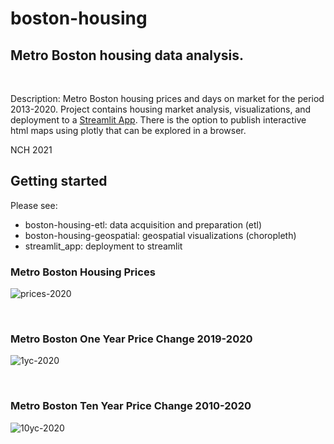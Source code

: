 # boston-housing

## Metro Boston housing data analysis.   

&nbsp;

Description:
Metro Boston housing prices and days on market for the period 2013-2020. Project contains housing market analysis, visualizations, and deployment to a [Streamlit App](https://share.streamlit.io/nchowes/boston-housing/main). There is the option to publish interactive html maps using plotly that can be explored in a browser.  

NCH 2021 

## Getting started

Please see: 
+ boston-housing-etl: data acquisition and preparation (etl)
+ boston-housing-geospatial: geospatial visualizations (choropleth)
+ streamlit_app: deployment to streamlit


### Metro Boston Housing Prices 
![prices-2020](sample/2020-boston-housing-median.svg)

&nbsp;

### Metro Boston One Year Price Change 2019-2020
![1yc-2020](sample/boston-housing-1yc.svg)

&nbsp;

### Metro Boston Ten Year Price Change 2010-2020
![10yc-2020](sample/boston-housing-10yc.svg)